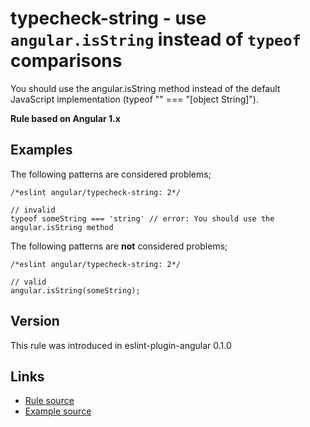 <!-- WARNING: Generated documentation. Edit docs and examples in the rule and examples file ('rules/typecheck-string.js', 'examples/typecheck-string.js'). -->

# typecheck-string - use `angular.isString` instead of `typeof` comparisons

You should use the angular.isString method instead of the default JavaScript implementation (typeof "" === "[object String]").

**Rule based on Angular 1.x**

## Examples

The following patterns are considered problems;

    /*eslint angular/typecheck-string: 2*/

    // invalid
    typeof someString === 'string' // error: You should use the angular.isString method

The following patterns are **not** considered problems;

    /*eslint angular/typecheck-string: 2*/

    // valid
    angular.isString(someString);

## Version

This rule was introduced in eslint-plugin-angular 0.1.0

## Links

* [Rule source](/rules/typecheck-string.js)
* [Example source](/examples/typecheck-string.js)
